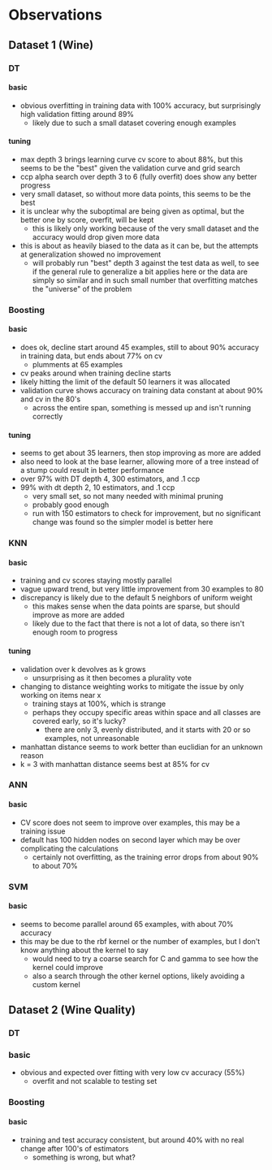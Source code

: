 # Observations

## Dataset 1 (Wine)

### DT

#### basic

- obvious overfitting in training data with 100% accuracy,
but surprisingly high validation fitting around 89%
    - likely due to such a small dataset covering enough examples

#### tuning

- max depth 3 brings learning curve cv score to about 88%, but this seems to be the "best" given the validation curve and grid search
- ccp alpha search over depth 3 to 6 (fully overfit) does show any better progress
- very small dataset, so without more data points, this seems to be the best
- it is unclear why the suboptimal are being given as optimal, but the better one by score, overfit, will be kept
    - this is likely only working because of the very small dataset and the accuracy would drop given more data
- this is about as heavily biased to the data as it can be, but the attempts at generalization showed no improvement
    - will probably run "best" depth 3 against the test data as well, to see if the general rule to generalize a bit applies here
    or the data are simply so similar and in such small number that overfitting matches the "universe" of the problem

### Boosting

#### basic

- does ok, decline start around 45 examples, still to about 90% accuracy in training data, but ends about 77% on cv
    - plumments at 65 examples
- cv peaks around when training decline starts
- likely hitting the limit of the default 50 learners it was allocated
- validation curve shows accuracy on training data constant at about 90% and cv in the 80's
    - across the entire span, something is messed up and isn't running correctly

#### tuning

- seems to get about 35 learners, then stop improving as more are added
- also need to look at the base learner, allowing more of a tree instead of a stump could result in better performance
- over 97% with DT depth 4, 300 estimators, and .1 ccp
- 99% with dt depth 2, 10 estimators, and .1 ccp
    - very small set, so not many needed with minimal pruning
    - probably good enough
    - run with 150 estimators to check for improvement, but no significant change was found so the simpler model is better here

### KNN

#### basic

- training and cv scores staying mostly parallel
- vague upward trend, but very little improvement from 30 examples to 80
- discrepancy is likely due to the default 5 neighbors of uniform weight
    - this makes sense when the data points are sparse, but should improve as more are added
    - likely due to the fact that there is not a lot of data, so there isn't enough room to progress

#### tuning

- validation over k devolves as k grows
    - unsurprising as it then becomes a plurality vote
- changing to distance weighting works to mitigate the issue by only working on items near x
    - training stays at 100%, which is strange
    - perhaps they occupy specific areas within space and all classes are covered early, so it's lucky?
        - there are only 3, evenly distributed, and it starts with 20 or so examples, not unreasonable
- manhattan distance seems to work better than euclidian for an unknown reason
- k = 3 with manhattan distance seems best at 85% for cv

### ANN

#### basic

- CV score does not seem to improve over examples, this may be a training issue
- default has 100 hidden nodes on second layer which may be over complicating the calculations
    - certainly not overfitting, as the training error drops from about 90% to about 70%

### SVM

#### basic

- seems to become parallel around 65 examples, with about 70% accuracy
- this may be due to the rbf kernel or the number of examples, but I don't know anything about the kernel to say
    - would need to try a coarse search for C and gamma to see how the kernel could improve
    - also a search through the other kernel options, likely avoiding a custom kernel

## Dataset 2 (Wine Quality)

### DT

### basic

- obvious and expected over fitting with very low
cv accuracy (55%)
  - overfit and not scalable to testing set

### Boosting

#### basic

- training and test accuracy consistent, but around 40% with no real change after 100's of estimators
    - something is wrong, but what? 